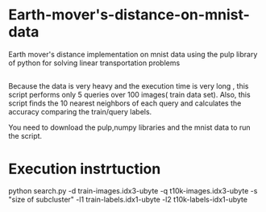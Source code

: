 # Earth-mover's-distance-on-mnist-data
Earth mover's distance implementation on mnist data using the pulp library of python for solving linear transportation problems

##
Because the data is very heavy and the execution time is very long , this script performs only 5 queries over 100 images( train data set).
Αlso, this script finds the 10 nearest neighbors of each query  and calculates the accuracy comparing the train/query labels.

You need to download the pulp,numpy libraries and the mnist data to run the script.
# Execution instrtuction
python search.py -d train-images.idx3-ubyte -q t10k-images.idx3-ubyte -s "size of subcluster" -l1 train-labels.idx1-ubyte -l2 t10k-labels-idx1-ubyte
